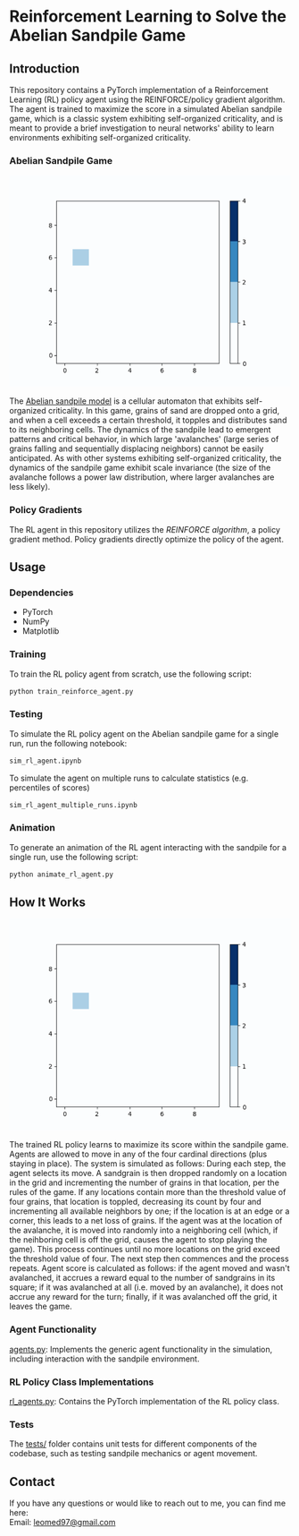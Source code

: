 # Reinforcement Learning to Solve the Abelian Sandpile Game

## Introduction

This repository contains a PyTorch implementation of a Reinforcement Learning (RL) policy agent using the REINFORCE/policy gradient algorithm. The agent is trained to maximize the score in a simulated Abelian sandpile game, which is a classic system exhibiting self-organized criticality, and is meant to provide a brief investigation to neural networks' ability to learn environments exhibiting self-organized criticality.

### Abelian Sandpile Game
![sandpile](animation.gif)

The [Abelian sandpile model](https://en.wikipedia.org/wiki/Abelian_sandpile_model) is a cellular automaton that exhibits self-organized criticality. In this game, grains of sand are dropped onto a grid, and when a cell exceeds a certain threshold, it topples and distributes sand to its neighboring cells. The dynamics of the sandpile lead to emergent patterns and critical behavior, in which large 'avalanches' (large series of grains falling and sequentially displacing neighbors) cannot be easily anticipated. As with other systems exhibiting self-organized criticality, the dynamics of the sandpile game exhibit scale invariance (the size of the avalanche follows a power law distribution, where larger avalanches are less likely).

### Policy Gradients

The RL agent in this repository utilizes the *REINFORCE algorithm*, a policy gradient method. Policy gradients directly optimize the policy of the agent.

## Usage
### Dependencies
- PyTorch
- NumPy
- Matplotlib

### Training

To train the RL policy agent from scratch, use the following script:

```bash
python train_reinforce_agent.py
```


### Testing
To simulate the RL policy agent on the Abelian sandpile game for a single run, run the following notebook:
```bash
sim_rl_agent.ipynb
```

To simulate the agent on multiple runs to calculate statistics (e.g. percentiles of scores)
```bash
sim_rl_agent_multiple_runs.ipynb
```


### Animation
To generate an animation of the RL agent interacting with the sandpile for a single run, use the following script:
```bash
python animate_rl_agent.py
```

## How It Works
![sandpile](animation.gif)

The trained RL policy learns to maximize its score within the sandpile game. Agents are allowed to move in any of the four cardinal directions (plus staying in place). The system is simulated as follows: During each step, the agent selects its move. A sandgrain is then dropped randomly on a location in the grid and incrementing the number of grains in that location, per the rules of the game. If any locations contain more than the threshold value of four grains, that location is toppled, decreasing its count by four and incrementing all available neighbors by one; if the location is at an edge or a corner, this leads to a net loss of grains. If the agent was at the location of the avalanche, it is moved into randomly into a neighboring cell (which, if the neihboring cell is off the grid, causes the agent to stop playing the game). This process continues until no more locations on the grid exceed the threshold value of four. The next step then commences and the process repeats. Agent score is calculated as follows: if the agent moved and wasn't avalanched, it accrues a reward equal to the number of sandgrains in its square; if it was avalanched at all (i.e. moved by an avalanche), it does not accrue any reward for the turn; finally, if it was avalanched off the grid, it leaves the game.

### Agent Functionality
[agents.py](agents.py): Implements the generic agent functionality in the simulation, including interaction with the sandpile environment. 

### RL Policy Class Implementations
[rl_agents.py](rl_agents.py): Contains the PyTorch implementation of the RL policy class.
### Tests
The [tests/](tests) folder contains unit tests for different components of the codebase, such as testing sandpile mechanics or agent movement.


## Contact

If you have any questions or would like to reach out to me, you can find me here: <br />
Email: leomed97@gmail.com <br />
